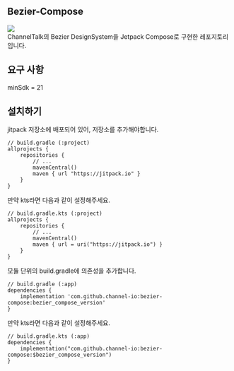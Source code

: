 ## Bezier-Compose
[![](https://jitpack.io/v/channel-io/bezier-compose.svg)](https://jitpack.io/#channel-io/bezier-compose) <br>
ChannelTalk의 Bezier DesignSystem을 Jetpack Compose로 구현한 레포지토리입니다.

## 요구 사항

minSdk = 21

## 설치하기

jitpack 저장소에 배포되어 있어, 저장소를 추가해야합니다.

```
// build.gradle (:project)
allprojects {
    repositories {
        // ...
        mavenCentral()
        maven { url "https://jitpack.io" }
    }
}

```

만약 kts라면 다음과 같이 설정해주세요.

```
// build.gradle.kts (:project)
allprojects {
    repositories {
        // ...
        mavenCentral()
        maven { url = uri("https://jitpack.io") }
    }
}

```

모듈 단위의 build.gradle에 의존성을 추가합니다.

```
// build.gradle (:app)
dependencies {
    implementation 'com.github.channel-io:bezier-compose:bezier_compose_version'
}
```

만약 kts라면 다음과 같이 설정해주세요.

```
// build.gradle.kts (:app)
dependencies {
    implementation("com.github.channel-io:bezier-compose:$bezier_compose_version")
}
```
